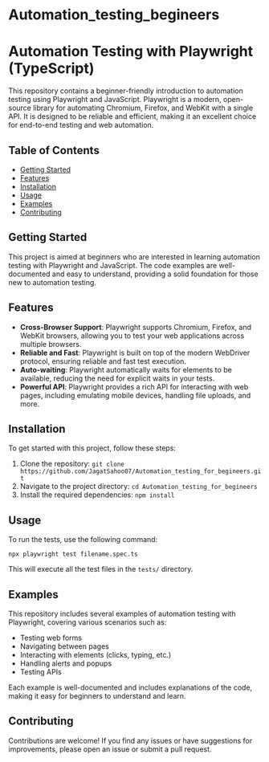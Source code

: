 # Automation_testing_begineers

# Automation Testing with Playwright (TypeScript)

This repository contains a beginner-friendly introduction to automation testing using Playwright and JavaScript. Playwright is a modern, open-source library for automating Chromium, Firefox, and WebKit with a single API. It is designed to be reliable and efficient, making it an excellent choice for end-to-end testing and web automation.

## Table of Contents

- [Getting Started](#getting-started)
- [Features](#features)
- [Installation](#installation)
- [Usage](#usage)
- [Examples](#examples)
- [Contributing](#contributing)

## Getting Started

This project is aimed at beginners who are interested in learning automation testing with Playwright and JavaScript. The code examples are well-documented and easy to understand, providing a solid foundation for those new to automation testing.

## Features

- **Cross-Browser Support**: Playwright supports Chromium, Firefox, and WebKit browsers, allowing you to test your web applications across multiple browsers.
- **Reliable and Fast**: Playwright is built on top of the modern WebDriver protocol, ensuring reliable and fast test execution.
- **Auto-waiting**: Playwright automatically waits for elements to be available, reducing the need for explicit waits in your tests.
- **Powerful API**: Playwright provides a rich API for interacting with web pages, including emulating mobile devices, handling file uploads, and more.

## Installation

To get started with this project, follow these steps:

1. Clone the repository: `git clone https://github.com/JagatSahoo07/Automation_testing_for_begineers.git`
2. Navigate to the project directory: `cd Automation_testing_for_begineers`
3. Install the required dependencies: `npm install`

## Usage

To run the tests, use the following command:

```
npx playwright test filename.spec.ts
```

This will execute all the test files in the `tests/` directory.

## Examples

This repository includes several examples of automation testing with Playwright, covering various scenarios such as:

- Testing web forms
- Navigating between pages
- Interacting with elements (clicks, typing, etc.)
- Handling alerts and popups
- Testing APIs

Each example is well-documented and includes explanations of the code, making it easy for beginners to understand and learn.

## Contributing

Contributions are welcome! If you find any issues or have suggestions for improvements, please open an issue or submit a pull request.

